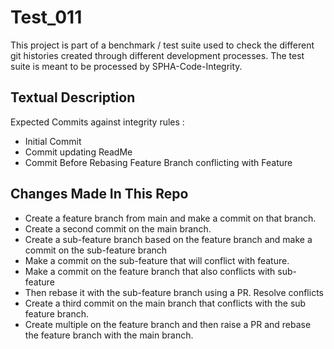 # Test_011
This project is part of a benchmark / test suite used to check the different git histories created through different development processes. The test suite is meant to be processed by SPHA-Code-Integrity.

## Textual Description
Expected Commits against integrity rules :
* Initial Commit
* Commit updating ReadMe
* Commit Before Rebasing Feature Branch conflicting with Feature

## Changes Made In This Repo

* Create a feature branch from main and make a commit on that branch.
* Create a second commit on the main branch.
* Create a sub-feature branch based on the feature branch and make a commit on the sub-feature branch
* Make a commit on the sub-feature that will conflict with feature.
* Make a commit on the feature branch that also conflicts with sub-feature
* Then rebase it with the sub-feature branch using a PR. Resolve conflicts
* Create a third commit on the main branch that conflicts with the sub feature branch.
* Create multiple on the feature branch and then raise a PR and rebase the feature branch with the main branch.
